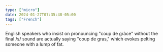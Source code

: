 ```yaml
---
type: ["micro"]
date: 2024-01-27T07:35:48-05:00
tags: ["French"]
---
```

English speakers who insist on pronouncing "coup de grâce" without the final /s/ sound are actually saying "coup de gras," which evokes pelting someone with a lump of fat.

